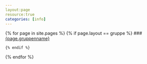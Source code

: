 ```yaml
---
layout:page
resource:true
categories: [info]
---
```


{% for page in site.pages %}
	{% if page.layout == gruppe %}
	### [{page.gruppenname}]({{page.url}})

	{% endif %}
{% endfor %}
